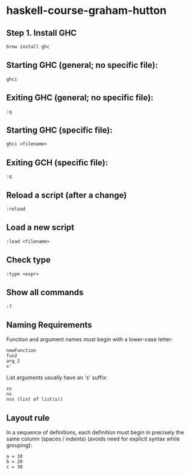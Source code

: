 # haskell-course-graham-hutton

## Step 1. Install GHC 

`brew install ghc`

## Starting GHC (general; no specific file): 

`ghci`

## Exiting GHC (general; no specific file): 

`:q`

## Starting GHC (specific file): 

`ghci <filename>`

## Exiting GCH (specific file): 

`:q`

## Reload a script (after a change) 

`:reload`

## Load a new script 

`:load <filename>`

## Check type 

`:type <expr>`

## Show all commands 

`:?`  

## Naming Requirements 

Function and argument names must begin with a lower-case letter: 

```
newFunction
fun2
arg_2
x' 
```

List arguments usually have an 's' suffix: 

```
xs
ns
nss (list of list(s)) 
``` 
 
## Layout rule 

In a sequence of definitions, each definition must begin in precisely the same column (spaces / indents) (avoids need for explicit syntax while grouping): 

``` 
a = 10
b = 20
c = 30 
``` 



